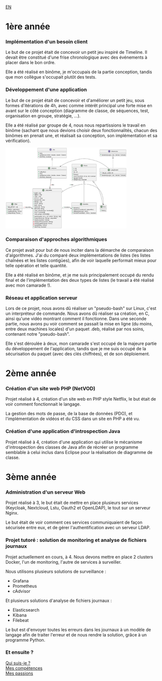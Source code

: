 [EN](PROJECTS.md)
# 1ère année
### Implémentation d'un besoin client
Le but de ce projet était de concevoir un petit jeu inspiré de Timeline. Il devait être constitué d'une frise chronologique avec des événements à placer dans le bon ordre.

Elle a été réalisé en binôme, je m'occupais de la partie conception, tandis que mon collègue s'occupait plutôt des tests.

### Développement d'une application
Le but de ce projet était de concevoir et d'améliorer un petit jeu, sous formes d'itérations de 4h, avec comme intérêt principal une forte mise en avant sur le côté conception (diagramme de classe, de séquences, test, organisation en groupe, stratégie, ...).

Elle a été réalisé par groupe de 4, nous nous repartissions le travail en binôme (sachant que nous devions choisir deux fonctionnalités, chacun des binômes en prenait une, et réalisait sa conception, son implémentation et sa vérification).

<img src="classe.png" alt="diagramme de classe" width="400"/>

### Comparaison d'approches algorithmiques
Ce projet avait pour but de nous inciter dans la démarche de comparaison d'algorithmes. J'ai du comparé deux implémentations de listes (les listes chaînées et les listes contigües), afin de voir laquelle performait mieux pour telle opération et telle quantité.

Elle a été réalisé en binôme, et je me suis principalement occupé du rendu final et de l'implémentation des deux types de listes (le travail a été réalisé avec mon camarade !).

### Réseau et application serveur
Lors de ce projet, nous avons dû réaliser un "pseudo-bash" sur Linux, c'est un interpréteur de commande. Nous avons dû réaliser sa création, en C, ainsi qu'une vidéo montrant comment il fonctionne. Dans une seconde partie, nous avons pu voir comment se passait la mise en ligne (du moins, entre deux machines locales) d'un paquet .deb, réalisé par nos soins, contenant notre "pseudo-bash".

Elle s'est déroulée à deux, mon camarade s'est occupé de la majeure partie du développement de l'application, tandis que je me suis occupé de la sécurisation du paquet (avec des clés chiffrées), et de son déploiement.

# 2ème année
### Création d'un site web PHP (NetVOD)
Projet réalisé à 4, création d'un site web en PHP style Netflix, le but était de voir comment fonctionnait le langage.

La gestion des mots de passe, de la base de données (PDO), et l'implémentation de vidéos et du CSS dans un site en PHP a été vu.

### Création d'une application d'introspection Java
Projet réalisé à 4, création d'une application qui utilise le mécanisme d'introspection des classes de Java afin de récréer un programme semblable à celui inclus dans Eclipse pour la réalisation de diagramme de classe.

# 3ème année
### Administration d'un serveur Web
Projet réalisé à 3, le but était de mettre en place plusieurs services (Keycloak, Nextcloud, Lstu, Oauth2 et OpenLDAP), le tout sur un serveur Nginx.

Le but était de voir comment ces services communiquaient de façon sécurisée entre eux, et de gérer l'authentification avec un serveur LDAP.

### Projet tutoré : solution de monitoring et analyse de fichiers journaux
Projet actuellement en cours, à 4. Nous devons mettre en place 2 clusters Docker, l'un de monitoring, l'autre de services à surveiller.

Nous utilisons plusieurs solutions de surveillance :
- Grafana
- Prometheus
- cAdvisor

Et plusieurs solutions d'analyse de fichiers journaux :
- Elasticsearch
- Kibana
- Filebeat

Le but est d'envoyer toutes les erreurs dans les journaux à un modèle de langage afin de traiter l'erreur et de nous rendre la solution, grâce à un programme Python.

### Et ensuite ?

[Qui suis-je ?](LISEZMOI.md)</br>
[Mes compétences](COMPETENCES.md)</br>
[Mes passions](PASSIONS.md)
